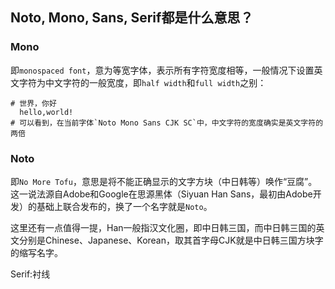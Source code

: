 ## Noto, Mono, Sans, Serif都是什么意思？
### Mono
即`monospaced font`，意为等宽字体，表示所有字符宽度相等，一般情况下设置英文字符为中文字符的一般宽度，即`half width`和`full width`之别：
```shell
# 世界，你好
  hello,world!
# 可以看到，在当前字体`Noto Mono Sans CJK SC`中，中文字符的宽度确实是英文字符的两倍
```

### Noto
即`No More Tofu`，意思是将不能正确显示的文字方块（中日韩等）唤作“豆腐”。
这一说法源自Adobe和Google在思源黑体（Siyuan Han Sans，最初由Adobe开发）的基础上联合发布的，换了一个名字就是`Noto`。

这里还有一点值得一提，Han一般指汉文化圈，即中日韩三国，而中日韩三国的英文分别是Chinese、Japanese、Korean，取其首字母CJK就是中日韩三国方块字的缩写名字。

Serif:衬线